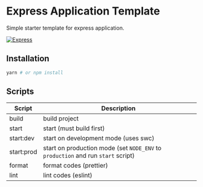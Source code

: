 # Express Application Template

Simple starter template for express application.

[![Express](https://upload.wikimedia.org/wikipedia/commons/6/64/Expressjs.png)](https://expressjs.com/)

## Installation

```bash
yarn # or npm install
```

## Scripts

| Script     | Description                                                                      |
| ---------- | -------------------------------------------------------------------------------- |
| build      | build project                                                                    |
| start      | start (must build first)                                                         |
| start:dev  | start on development mode (uses swc)                                             |
| start:prod | start on production mode (set `NODE_ENV` to `production` and run `start` script) |
| format     | format codes (prettier)                                                          |
| lint       | lint codes (eslint)                                                              |
